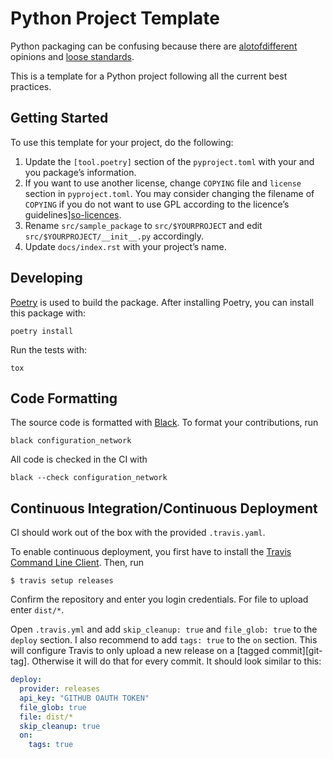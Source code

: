 # Python Project Template

Python packaging can be confusing because there are
[a][borini][lot][yeaw][of][bernat][different][smith] opinions and [loose
standards][pep518].

This is a template for a Python project following all the current best
practices.

## Getting Started

To use this template for your project, do the following:

1. Update the `[tool.poetry]` section of the `pyproject.toml` with your and you
   package’s information.
2. If you want to use another license, change `COPYING` file and `license`
   section in `pyproject.toml`. You may consider changing the filename of
   `COPYING` if you do not want to use GPL according to the licence’s
   guidelines][so-licences].
3. Rename `src/sample_package` to `src/$YOURPROJECT` and edit
   `src/$YOURPROJECT/__init__.py` accordingly.
4. Update `docs/index.rst` with your project’s name.

## Developing

[Poetry](https://poetry.eustace.io/) is used to build the package. After
installing Poetry, you can install this package with:

    poetry install

Run the tests with:

    tox

## Code Formatting

The source code is formatted with [Black](https://github.com/python/black).
To format your contributions, run

    black configuration_network

All code is checked in the CI with 

    black --check configuration_network

## Continuous Integration/Continuous Deployment

CI should work out of the box with the provided `.travis.yaml`.

To enable continuous deployment, you first have to install the
[Travis Command Line Client][travis-cli]. Then, run

    $ travis setup releases

Confirm the repository and enter you login credentials.
For file to upload enter `dist/*`.

Open `.travis.yml` and add `skip_cleanup: true` and `file_glob: true` to the
`deploy` section. I also recommend to add `tags: true` to the `on` section. This
will configure Travis to only upload a new release on a
[tagged commit][git-tag]. Otherwise it will do that for every commit. It should
look similar to this:

```yml
deploy:
  provider: releases
  api_key: "GITHUB OAUTH TOKEN"
  file_glob: true
  file: dist/*
  skip_cleanup: true
  on:
    tags: true
```

[borini]: https://stefanoborini.com/current-status-of-python-packaging/
[yeaw]: https://dan.yeaw.me/posts/python-packaging-with-poetry-and-briefcase/
[bernat]: https://www.bernat.tech/pep-517-and-python-packaging/
[smith]: https://medium.com/@grassfedcode/goodbye-virtual-environments-b9f8115bc2b6
[pep518]: https://www.python.org/dev/peps/pep-0518/
[travis-cli]: https://github.com/travis-ci/travis.rb
[so-licences]: https://stackoverflow.com/a/5678716
